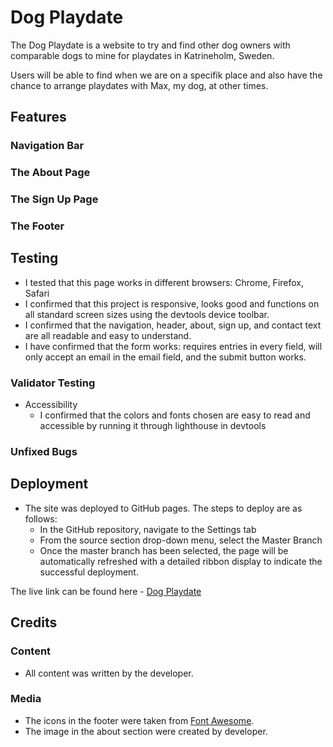 # Dog Playdate

The Dog Playdate is a website to try and find other dog owners with comparable dogs to mine for playdates in Katrineholm, Sweden.

Users will be able to find when we are on a specifik place and also have the chance to arrange playdates with Max, my dog, at other times.

## Features

### Navigation Bar

### The About Page

### The Sign Up Page

### The Footer

## Testing

- I tested that this page works in different browsers: Chrome, Firefox, Safari
- I confirmed that this project is responsive, looks good and functions on all standard screen sizes using the devtools device toolbar.
- I confirmed that the navigation, header, about, sign up, and contact text are all readable and easy to understand.
- I have confirmed that the form works: requires entries in every field, will only accept an email in the email field, and the submit button works.

### Validator Testing

- Accessibility
  - I confirmed that the colors and fonts chosen are easy to read and accessible by running it through lighthouse in devtools



### Unfixed Bugs

## Deployment

- The site was deployed to GitHub pages. The steps to deploy are as follows:
  - In the GitHub repository, navigate to the Settings tab
  - From the source section drop-down menu, select the Master Branch
  - Once the master branch has been selected, the page will be automatically refreshed with a detailed ribbon display to indicate the successful deployment.

The live link can be found here - [Dog Playdate](https://fekadon.github.io/dog-playdate/)

## Credits

### Content

- All content was written by the developer.

### Media

- The icons in the footer were taken from [Font Awesome](https://fontawesome.com/).
- The image in the about section were created by developer.
